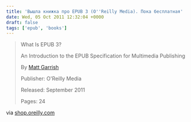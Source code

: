 ```yaml
---
title: 'Вышла книжка про EPUB 3 (O''Reilly Media). Пока бесплатная'
date: Wed, 05 Oct 2011 12:32:04 +0000
draft: false
tags: ['epub', 'books']
---
```


> What Is EPUB 3?
> 
> An Introduction to the EPUB Specification for Multimedia Publishing
> 
> By [Matt Garrish](http://shop.oreilly.com/product/0636920022442.do#tab_03)
> 
> Publisher: O'Reilly Media
> 
> Released: September 2011
> 
> Pages: 24

via [shop.oreilly.com](http://shop.oreilly.com/product/0636920022442.do)